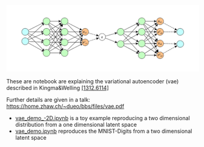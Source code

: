 ![](CompleNet.jpg)

These are notebook are explaining the variational autoencoder (vae) described in Kingma&Welling [[1312.6114]](https://arxiv.org/abs/1312.6114)

Further details are given in a talk: https://home.zhaw.ch/~dueo/bbs/files/vae.pdf

* [vae_demo_-2D.ipynb](vae_demo_-2D.ipynb) is a toy example reproducing a two dimensional distribution from a one dimensional latent space
* [vae_demo.ipynb](vae_demo.ipynb) reproduces the MNIST-Digits from a two dimensional latent space
